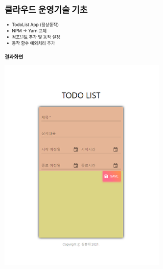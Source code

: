 # 클라우드 운영기술 기초
* TodoList App (정상동작)
* NPM -> Yarn 교체
* 컴포넌트 추가 및 동작 설정
* 동작 함수 예외처리 추가
### 결과화면
![결과화면](images/%EA%B2%B0%EA%B3%BC%ED%99%94%EB%A9%B4.png)
